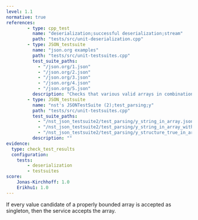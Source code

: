 ```yaml
---
level: 1.1
normative: true
references:
        - type: cpp_test
          name: "deserialization;successful deserialization;stream"
          path: "tests/src/unit-deserialization.cpp"
        - type: JSON_testsuite
          name: "json.org examples"
          path: "tests/src/unit-testsuites.cpp"
          test_suite_paths:
            - "/json.org/1.json"
            - "/json.org/2.json"
            - "/json.org/3.json"
            - "/json.org/4.json"
            - "/json.org/5.json"
          description: "Checks that various valid arrays in combination with objects are accepted."
        - type: JSON_testsuite
          name: "nst's JSONTestSuite (2);test_parsing;y"
          path: "tests/src/unit-testsuites.cpp"
          test_suite_paths:
            - "/nst_json_testsuite2/test_parsing/y_string_in_array.json"
            - "/nst_json_testsuite2/test_parsing/y_string_in_array_with_leading_space.json"
            - "/nst_json_testsuite2/test_parsing/y_structure_true_in_array.json"
          description: ""
evidence:
  type: check_test_results
  configuration:
    tests: 
        - deserialization
        - testsuites
score: 
    Jonas-Kirchhoff: 1.0
    Erikhu1: 1.0
---
```


If every value candidate of a properly bounded array is accepted as singleton, then the service accepts the array.